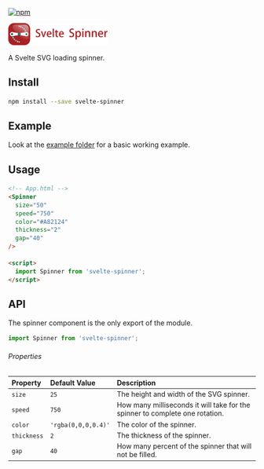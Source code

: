 [![npm][npm]][npm-url]

<img src="Logotype Primary.png" alt="Svelte Spinner" width="40%" height="40%" />

A Svelte SVG loading spinner.

## Install

```bash
npm install --save svelte-spinner
```

## Example

Look at the [example folder][example-folder-url] for a basic working example.

## Usage

```html
<!-- App.html -->
<Spinner
  size="50"
  speed="750"
  color="#A82124"
  thickness="2"
  gap="40"
/>

<script>
  import Spinner from 'svelte-spinner';
</script>
```

## API

The spinner component is the only export of the module.

```javascript
import Spinner from 'svelte-spinner';
```

###### Properties

| Property    | Default Value       | Description                                                                  |
| :---------- | :------------------ | :--------------------------------------------------------------------------- |
| `size`      | `25`                | The height and width of the SVG spinner.                                     |
| `speed`     | `750`               | How many milliseconds it will take for the spinner to complete one rotation. |
| `color`     | `'rgba(0,0,0,0.4)'` | The color of the spinner.                                                    |
| `thickness` | `2`                 | The thickness of the spinner.                                                |
| `gap`       | `40`                | How many percent of the spinner that will not be filled.                     |

[npm]: https://img.shields.io/npm/v/svelte-spinner.svg
[npm-url]: https://npmjs.com/package/svelte-spinner
[example-folder-url]: https://github.com/EmilTholin/svelte-spinner/tree/master/example
